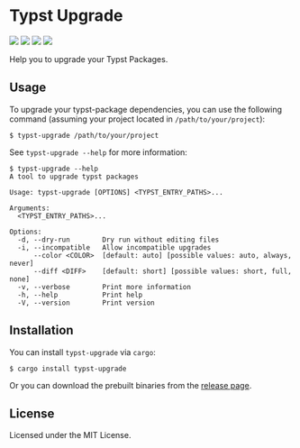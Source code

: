 # Typst Upgrade

[![](https://img.shields.io/crates/v/typst-upgrade
)](https://crates.io/crates/typst-upgrade) [![](https://img.shields.io/github/license/Coekjan/typst-upgrade
)](https://github.com/Coekjan/typst-upgrade) [![](https://github.com/Coekjan/typst-upgrade/actions/workflows/ci.yml/badge.svg)](https://github.com/Coekjan/typst-upgrade) [![](https://codecov.io/gh/Coekjan/typst-upgrade/graph/badge.svg?token=NV9EOPC4SR)](https://codecov.io/gh/Coekjan/typst-upgrade)

Help you to upgrade your Typst Packages.

## Usage

To upgrade your typst-package dependencies, you can use the following command (assuming your project located in `/path/to/your/project`):

```console
$ typst-upgrade /path/to/your/project
```

See `typst-upgrade --help` for more information:

```console
$ typst-upgrade --help
A tool to upgrade typst packages

Usage: typst-upgrade [OPTIONS] <TYPST_ENTRY_PATHS>...

Arguments:
  <TYPST_ENTRY_PATHS>...  

Options:
  -d, --dry-run        Dry run without editing files
  -i, --incompatible   Allow incompatible upgrades
      --color <COLOR>  [default: auto] [possible values: auto, always, never]
      --diff <DIFF>    [default: short] [possible values: short, full, none]
  -v, --verbose        Print more information
  -h, --help           Print help
  -V, --version        Print version
```

## Installation

You can install `typst-upgrade` via `cargo`:

```console
$ cargo install typst-upgrade
```

Or you can download the prebuilt binaries from the [release page](https://github.com/Coekjan/typst-upgrade/releases).

## License

Licensed under the MIT License.
